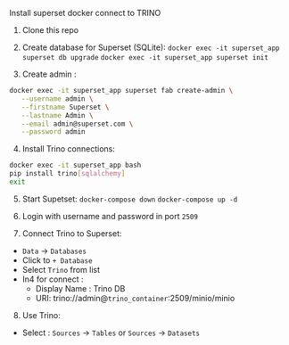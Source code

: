 Install superset docker connect to TRINO
1. Clone this repo
2. Create database for Superset (SQLite):
`docker exec -it superset_app superset db upgrade`
`docker exec -it superset_app superset init`

3. Create admin :
``` bash
docker exec -it superset_app superset fab create-admin \
   --username admin \
   --firstname Superset \
   --lastname Admin \
   --email admin@superset.com \
   --password admin
```

4. Install Trino connections:
``` bash
docker exec -it superset_app bash
pip install trino[sqlalchemy]
exit
```


5. Start Supetset:
`docker-compose down`
`docker-compose up -d`

6. Login with username and password in port `2509`
7. Connect Trino to Superset:
- `Data` -> `Databases`
- Click to `+ Database` 
- Select `Trino` from list
- In4 for connect :
    + Display Name : Trino DB
    + URI: trino://admin@`trino_container`:2509/minio/minio

8. Use Trino:
- Select : `Sources` -> `Tables` or `Sources` -> `Datasets`
